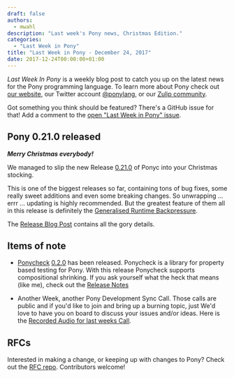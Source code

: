 ```yaml
---
draft: false
authors:
  - mwahl
description: "Last week's Pony news, Christmas Edition."
categories:
  - "Last Week in Pony"
title: "Last Week in Pony - December 24, 2017"
date: 2017-12-24T00:00:00+01:00
---
```

_Last Week In Pony_ is a weekly blog post to catch you up on the latest news for the Pony programming language. To learn more about Pony check out [our website](https://ponylang.io), our Twitter account [@ponylang](https://twitter.com/ponylang), or our [Zulip community](https://ponylang.zulipchat.com).

Got something you think should be featured? There's a GitHub issue for that! Add a comment to the [open "Last Week in Pony" issue](https://github.com/ponylang/ponylang.github.io/issues?q=is%3Aissue+is%3Aopen+label%3Alast-week-in-pony).
<!-- more -->

## Pony 0.21.0 released

***Merry Christmas everybody!***

We managed to slip the new Release [0.21.0](https://github.com/ponylang/ponyc/releases/tag/0.21.0) of Ponyc into your Christmas stocking.

This is one of the biggest releases so far, containing tons of bug fixes, some really sweet additions and even some breaking changes. So unwrapping ... errr ... updating is highly recommended. But the greatest feature of them all in this release is definitely the [Generalised Runtime Backpressure](https://stdlib.ponylang.io/backpressure--index).

The [Release Blog Post](https://github.com/ponylang/ponyc/releases/tag/0.21.0) contains all the gory details.

## Items of note

- [Ponycheck](https://github.com/mfelsche/ponycheck) [0.2.0](https://github.com/mfelsche/ponycheck/releases/tag/0.2.0) has been released. Ponycheck is a library for property based testing for Pony. With this release Ponycheck supports compositional shrinking. If you ask yourself what the heck that means (like me), check out the [Release Notes](https://github.com/mfelsche/ponycheck/releases/tag/0.2.0)

- Another Week, another Pony Development Sync Call. Those calls are public and if you'd like to join and bring up a burning topic, just We'd love to have you on board to discuss your issues and/or ideas. Here is the [Recorded Audio for last weeks Call](https://vimeo.com/915356196).

## RFCs

Interested in making a change, or keeping up with changes to Pony? Check out the [RFC repo](https://github.com/ponylang/rfcs). Contributors welcome!
